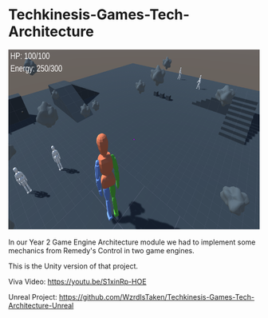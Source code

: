 # Techkinesis-Games-Tech-Architecture

<img src="Screenshots/Demo Scene Screenshot.png" width=640 height=360>

In our Year 2 Game Engine Architecture module we had to implement some mechanics from Remedy's Control in two game engines. 

This is the Unity version of that project. 

Viva Video:
https://youtu.be/S1xinRp-HOE

Unreal Project:
https://github.com/WzrdIsTaken/Techkinesis-Games-Tech-Architecture-Unreal
